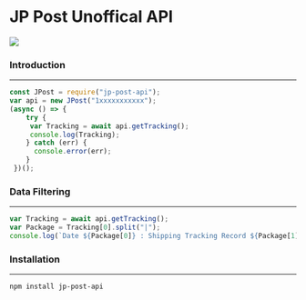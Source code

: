 

# JP Post Unoffical API

![](https://www.post.japanpost.jp/assets/img/common/img_siteid-bg_en.png)




### Introduction
                
----

```javascript
const JPost = require("jp-post-api");
var api = new JPost("1xxxxxxxxxxx");
(async () => {
    try {
     var Tracking = await api.getTracking();
     console.log(Tracking);
    } catch (err) {
      console.error(err);
    }
 })();
```
### Data Filtering 
                
----
```javascript
var Tracking = await api.getTracking();
var Package = Tracking[0].split("|");
console.log(`Date ${Package[0]} : Shipping Tracking Record ${Package[1]} Office : ${Package[2]}`);
```
### Installation
                
----
`npm install jp-post-api`
